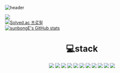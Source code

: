 
![header](https://capsule-render.vercel.app/api?type=Waving&color=&height=300&section=header&text=TaeHo%20GitHub&fontSize=90)

<img src="https://github-readme-stats.vercel.app/api/top-langs/?username=sunbongE&layout=compact"><br>[![Solved.ac
프로필](http://mazassumnida.wtf/api/v2/generate_badge?boj=xogh0175)](https://solved.ac/{handle})<br>
[![sunbongE's GitHub stats](https://github-readme-stats.vercel.app/api?username=sunbongE&show_icons=true&theme=cobalt)](https://github.com/sunbongE)


<div align="center">
    <h1> 💻stack</h1>
    <img src="https://img.shields.io/badge/Python-3776AB?style=flat&logo=Python&logoColor=white"/>
    <img src="https://img.shields.io/badge/Django-092E20?style=flat&logo=Django&logoColor=white" />
	<img src="https://img.shields.io/badge/JavaScript-F7DF1E?style=flat&logo=JavaScript&logoColor=white" />
	<img src="https://img.shields.io/badge/HTML5-E34F26?style=flat&logo=HTML5&logoColor=white" />
	<img src="https://img.shields.io/badge/CSS3-1572B6?style=flat&logo=CSS3&logoColor=white" />
	<img src="https://img.shields.io/badge/Sass-CC6699?style=flat&logo=Sass&logoColor=white" />
	<img src="https://img.shields.io/badge/Selenium-43B02A?style=flat&logo=Selenium&logoColor=white" />
	<img src="https://img.shields.io/badge/SQLite-003B57?style=flat&logo=SQLite&logoColor=white" />
	<img src="https://img.shields.io/badge/PostgreSQL-4169E1?style=flat&logo=PostgreSQL&logoColor=white" />
	<img src="https://img.shields.io/badge/Amazon S3-569A31?style=flat&logo=Amazon S3&logoColor=white" />
	<img src="https://img.shields.io/badge/Amazon RDS-527FFF?style=flat&logo=Amazon RDS&logoColor=white" />		
</div>


	

